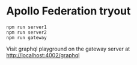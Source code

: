 # Apollo Federation tryout

```
npm run server1
npm run server2
npm run gateway
```

Visit graphql playground on the gateway server at <http://localhost:4002/graphql>
